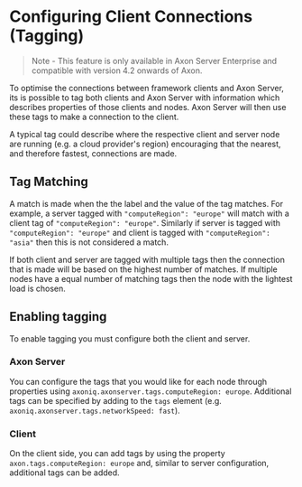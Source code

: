 # Configuring Client Connections (Tagging)

> Note - This feature is only available in Axon Server Enterprise and compatible
with version 4.2 onwards of Axon.

To optimise the connections between framework clients and Axon Server, its is possible to tag both clients and Axon Server with information which describes properties of those clients and nodes. Axon Server will then use these tags to make a connection to the client.

A typical tag could describe where the respective client and server node are running (e.g. a cloud provider's region) encouraging that the nearest, and therefore fastest, connections are made.

## Tag Matching

A match is made when the the label and the value of the tag matches. For example, a server tagged with `"computeRegion": "europe"` will match with a client tag of `"computeRegion": "europe"`. Similarly if server is tagged with `"computeRegion": "europe"` and client is tagged with `"computeRegion": "asia"` then this is not considered a match.

If both client and server are tagged with multiple tags then the connection that is made will be based on the highest number of matches. If multiple nodes have a equal number of matching tags then the node with the lightest load is chosen.

## Enabling tagging

To enable tagging you must configure both the client and server.

### Axon Server

You can configure the tags that you would like for each node through properties using `axoniq.axonserver.tags.computeRegion: europe`. Additional tags can be specified by adding to the `tags` element (e.g. `axoniq.axonserver.tags.networkSpeed: fast`).

### Client

On the client side, you can add tags by using the property `axon.tags.computeRegion: europe` and, similar to server configuration, additional tags can be added.
